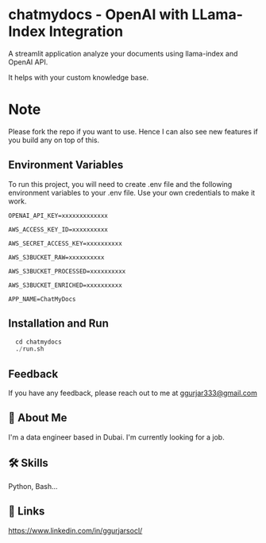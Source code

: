 
# chatmydocs - OpenAI with LLama-Index Integration
A streamlit application analyze your documents using llama-index and OpenAI API.

It helps with your custom knowledge base.

# Note
Please fork the repo if you want to use. Hence I can also see new features if you build any on top of this.

## Environment Variables

To run this project, you will need to create .env file and the following environment variables to your .env file. Use your own credentials to make it work.

`OPENAI_API_KEY=xxxxxxxxxxxxx`

`AWS_ACCESS_KEY_ID=xxxxxxxxxx`

`AWS_SECRET_ACCESS_KEY=xxxxxxxxxx`

`AWS_S3BUCKET_RAW=xxxxxxxxxx`

`AWS_S3BUCKET_PROCESSED=xxxxxxxxxx`

`AWS_S3BUCKET_ENRICHED=xxxxxxxxxx`

`APP_NAME=ChatMyDocs`

## Installation and Run

```python
  cd chatmydocs
  ./run.sh
```

## Feedback
If you have any feedback, please reach out to me at ggurjar333@gmail.com

## 🚀 About Me
I'm a data engineer based in Dubai. I'm currently looking for a job.

## 🛠 Skills
Python, Bash...

## 🔗 Links
https://www.linkedin.com/in/ggurjarsocl/